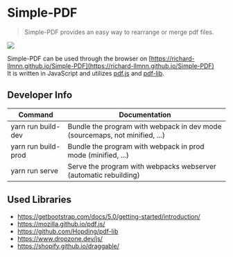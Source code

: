 # Simple-PDF
> Simple-PDF provides an easy way to rearrange or merge pdf files.  

![](docu/example.gif)

Simple-PDF can be used through the browser on [https://richard-llmnn.github.io/Simple-PDF](https://richard-llmnn.github.io/Simple-PDF)  
It is written in JavaScript and utilizes [pdf.js](https://mozilla.github.io/pdf.js/) and [pdf-lib](https://pdf-lib.js.org/).

## Developer Info
| Command             | Documentation                                                               |
|---------------------|-----------------------------------------------------------------------------|
| yarn run build-dev  | Bundle the program with webpack in dev mode (sourcemaps, not minified, ...) |
| yarn run build-prod | Bundle the program with webpack in prod mode (minified, ...)                |
| yarn run serve      | Serve the program with webpacks webserver (automatic rebuilding)            |

## Used Libraries
* https://getbootstrap.com/docs/5.0/getting-started/introduction/
* https://mozilla.github.io/pdf.js/
* https://github.com/Hopding/pdf-lib 
* https://www.dropzone.dev/js/  
* https://shopify.github.io/draggable/
